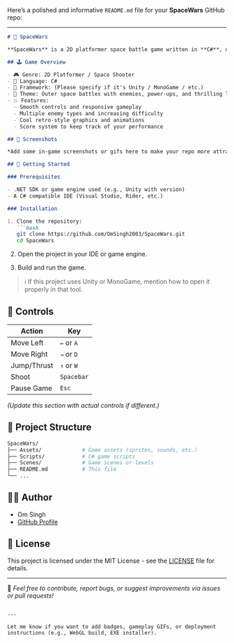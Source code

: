 Here’s a polished and informative `README.md` file for your **SpaceWars** GitHub repo:

---

```markdown
# 🚀 SpaceWars

**SpaceWars** is a 2D platformer space battle game written in **C#**, offering fast-paced action, interstellar combat, and retro-style visuals. Dive into a world of galactic warfare, dodge asteroids, destroy enemy ships, and survive wave after wave of space threats!

## 🕹️ Game Overview

- 🎮 Genre: 2D Platformer / Space Shooter  
- 🧠 Language: C#  
- 🧩 Framework: (Please specify if it's Unity / MonoGame / etc.)  
- 🌌 Theme: Outer space battles with enemies, power-ups, and thrilling levels  
- 💥 Features:
  - Smooth controls and responsive gameplay
  - Multiple enemy types and increasing difficulty
  - Cool retro-style graphics and animations
  - Score system to keep track of your performance

## 📸 Screenshots

*Add some in-game screenshots or gifs here to make your repo more attractive.*

## 🚀 Getting Started

### Prerequisites

- .NET SDK or game engine used (e.g., Unity with version)
- A C# compatible IDE (Visual Studio, Rider, etc.)

### Installation

1. Clone the repository:
   ```bash
   git clone https://github.com/OmSingh2003/SpaceWars.git
   cd SpaceWars
   ```
2. Open the project in your IDE or game engine.

3. Build and run the game.

> ℹ️ If this project uses Unity or MonoGame, mention how to open it properly in that tool.

## 🧾 Controls

| Action        | Key             |
|---------------|------------------|
| Move Left     | `←` or `A`        |
| Move Right    | `→` or `D`        |
| Jump/Thrust   | `↑` or `W`        |
| Shoot         | `Spacebar`        |
| Pause Game    | `Esc`             |

*(Update this section with actual controls if different.)*

## 📂 Project Structure

```bash
SpaceWars/
├── Assets/             # Game assets (sprites, sounds, etc.)
├── Scripts/            # C# game scripts
├── Scenes/             # Game scenes or levels
├── README.md           # This file
└── ...
```

## 👨‍💻 Author

- Om Singh  
- [GitHub Profile](https://github.com/OmSingh2003)

## 📄 License

This project is licensed under the MIT License - see the [LICENSE](LICENSE) file for details.

---

🎯 *Feel free to contribute, report bugs, or suggest improvements via issues or pull requests!*

```

---

Let me know if you want to add badges, gameplay GIFs, or deployment instructions (e.g., WebGL build, EXE installer).

